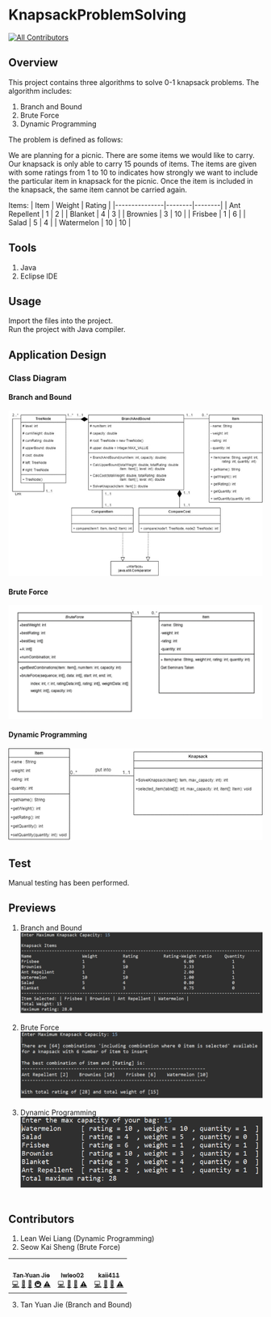 # KnapsackProblemSolving
<!-- ALL-CONTRIBUTORS-BADGE:START - Do not remove or modify this section -->
[![All Contributors](https://img.shields.io/badge/all_contributors-3-orange.svg?style=flat-square)](#contributors-)
<!-- ALL-CONTRIBUTORS-BADGE:END -->

## Overview
This project contains three algorithms to solve 0-1 knapsack problems. The algorithm includes:<br>
1. Branch and Bound
2. Brute Force
3. Dynamic Programming
<p>The problem is defined as follows:</p>
<p>We are planning for a picnic. There are some items we would like to carry. Our knapsack is only able to carry 15 pounds of items. The items are given with some ratings from 1 to 10 to indicates how strongly we want to include the particular item in knapsack for the picnic. Once the item is included in the knapsack, the same item cannot be carried again.</p>

Items:
| Item          | Weight | Rating |
|---------------|--------|--------|
| Ant Repellent | 1      | 2      |
| Blanket       | 4      | 3      |
| Brownies      | 3      | 10     |
| Frisbee       | 1      | 6      |
| Salad         | 5      | 4      |
| Watermelon    | 10     | 10     |

## Tools
1. Java
2. Eclipse IDE

## Usage
Import the files into the project. <br>
Run the project with Java compiler.

## Application Design

### Class Diagram

#### Branch and Bound
<img src="previews/BranchAndBoundCD.png">

#### Brute Force
<img src="previews/BruteForceCD.png">

#### Dynamic Programming
<img src="previews/DynamicProgrammingCD.png">

## Test
Manual testing has been performed.

## Previews
1. Branch and Bound <br> <img src="previews/BranchAndBound.png"><br><br>
2. Brute Force <br> <img src="previews/BruteForce.png"><br><br>
3. Dynamic Programming <br> <img src="previews/DynamicProgramming.png"><br><br>

## Contributors
1. Lean Wei Liang (Dynamic Programming)
2. Seow Kai Sheng (Brute Force)
<!-- ALL-CONTRIBUTORS-LIST:START - Do not remove or modify this section -->
<!-- prettier-ignore-start -->
<!-- markdownlint-disable -->
<table>
  <tr>
    <td align="center"><a href="https://github.com/yuanjie8629"><img src="https://avatars.githubusercontent.com/u/86699785?v=4?s=100" width="100px;" alt=""/><br /><sub><b>Tan Yuan Jie</b></sub></a><br /><a href="https://github.com/yuanjie8629/Knapsack Problem Solving/commits?author=yuanjie8629" title="Code">💻</a> <a href="https://github.com/yuanjie8629/Knapsack Problem Solving/commits?author=yuanjie8629" title="Documentation">📖</a> <a href="#ideas-yuanjie8629" title="Ideas, Planning, & Feedback">🤔</a> <a href="#infra-yuanjie8629" title="Infrastructure (Hosting, Build-Tools, etc)">🚇</a> <a href="https://github.com/yuanjie8629/Knapsack Problem Solving/commits?author=yuanjie8629" title="Tests">⚠️</a></td>
    <td align="center"><a href="https://github.com/lwleo02"><img src="https://avatars.githubusercontent.com/u/86616877?v=4?s=100" width="100px;" alt=""/><br /><sub><b>lwleo02</b></sub></a><br /><a href="https://github.com/yuanjie8629/Knapsack Problem Solving/commits?author=lwleo02" title="Code">💻</a> <a href="https://github.com/yuanjie8629/Knapsack Problem Solving/commits?author=lwleo02" title="Documentation">📖</a> <a href="#ideas-lwleo02" title="Ideas, Planning, & Feedback">🤔</a> <a href="https://github.com/yuanjie8629/Knapsack Problem Solving/commits?author=lwleo02" title="Tests">⚠️</a></td>
    <td align="center"><a href="https://github.com/Kai411"><img src="https://avatars.githubusercontent.com/u/51218403?v=4?s=100" width="100px;" alt=""/><br /><sub><b>kaii411</b></sub></a><br /><a href="https://github.com/yuanjie8629/Knapsack Problem Solving/commits?author=Kai411" title="Code">💻</a> <a href="https://github.com/yuanjie8629/Knapsack Problem Solving/commits?author=Kai411" title="Documentation">📖</a> <a href="#ideas-Kai411" title="Ideas, Planning, & Feedback">🤔</a> <a href="https://github.com/yuanjie8629/Knapsack Problem Solving/commits?author=Kai411" title="Tests">⚠️</a></td>
  </tr>
</table>

<!-- markdownlint-restore -->
<!-- prettier-ignore-end -->

<!-- ALL-CONTRIBUTORS-LIST:END -->
3. Tan Yuan Jie (Branch and Bound)
